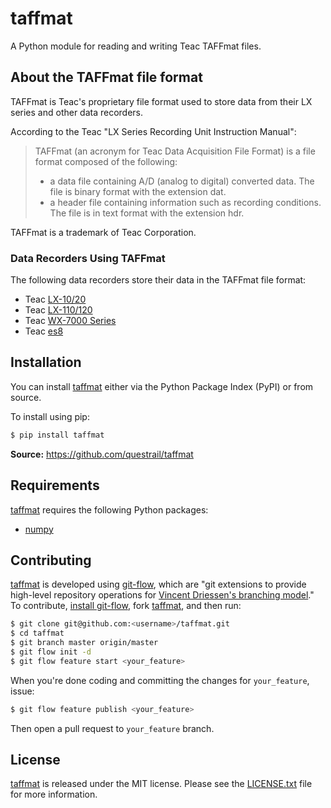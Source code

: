 # taffmat

A Python module for reading and writing Teac TAFFmat files.

## About the TAFFmat file format

TAFFmat is Teac's proprietary file format used to store data from their
LX series and other data recorders.

According to the Teac "LX Series Recording Unit Instruction Manual":

>  TAFFmat (an acronym for Teac Data Acquisition File Format) is a
>  file format composed of the following:
>
>  * a data file containing A/D (analog to digital) converted data. The
>    file is binary format with the extension dat.
>  * a header file containing information such as recording
>    conditions. The file is in text format with the extension hdr. 

TAFFmat is a trademark of Teac Corporation.

### Data Recorders Using TAFFmat

The following data recorders store their data in the TAFFmat file format:

* Teac [LX-10/20]
* Teac [LX-110/120]
* Teac [WX-7000 Series]
* Teac [es8]

## Installation

You can install [taffmat] either via the Python Package Index (PyPI) or
from source.

To install using pip:

```bash
$ pip install taffmat
```

**Source:** https://github.com/questrail/taffmat

## Requirements

[taffmat] requires the following Python packages:

* [numpy]

## Contributing

[taffmat] is developed using [git-flow], which are "git extensions to
provide high-level repository operations for [Vincent Driessen's branching
model][nvie-git]." To contribute, [install git-flow], fork [taffmat], and
then run:

```bash
$ git clone git@github.com:<username>/taffmat.git
$ cd taffmat
$ git branch master origin/master
$ git flow init -d
$ git flow feature start <your_feature>
```

When you're done coding and committing the changes for `your_feature`,
issue:

```bash
$ git flow feature publish <your_feature>
```

Then open a pull request to `your_feature` branch.

## License

[taffmat] is released under the MIT license. Please see the [LICENSE.txt]
file for more information.

[taffmat]: https://github.com/questrail/applyaf
[LX-10/20]: http://www.teac.co.jp/en/industry/measurement/datarecorder/lx10/index.html
[LX-110/120]: http://teac-ipd.com/data-recorders/lx-110120/
[WX-7000 Series]: http://teac-ipd.com/data-recorders/wx-7000-series/
[es8]: http://teac-ipd.com/data-recorders/es8/
[LICENSE.txt]: https://github.com/questrail/applyaf/blob/develop/LICENSE.txt
[git-flow]: https://github.com/nvie/gitflow
[nvie-git]: http://nvie.com/posts/a-successful-git-branching-model/
[install git-flow]: https://github.com/nvie/gitflow/wiki/Installation
[numpy]: http://www.numpy.org
